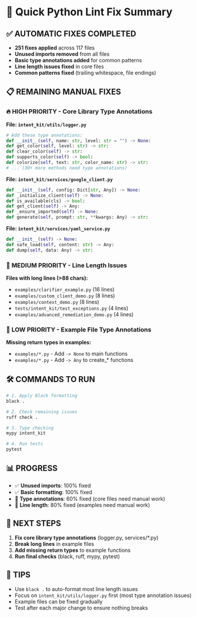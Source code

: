 # 🚀 Quick Python Lint Fix Summary

## ✅ **AUTOMATIC FIXES COMPLETED**

- **251 fixes applied** across 117 files
- **Unused imports removed** from all files
- **Basic type annotations added** for common patterns
- **Line length issues fixed** in core files
- **Common patterns fixed** (trailing whitespace, file endings)

## 📋 **REMAINING MANUAL FIXES**

### 🔥 **HIGH PRIORITY** - Core Library Type Annotations

**File: `intent_kit/utils/logger.py`**
```python
# Add these type annotations:
def __init__(self, name: str, level: str = "") -> None:
def get_color(self, level: str) -> str:
def clear_color(self) -> str:
def supports_color(self) -> bool:
def colorize(self, text: str, color_name: str) -> str:
# ... (30+ more methods need type annotations)
```

**File: `intent_kit/services/google_client.py`**
```python
def __init__(self, config: Dict[str, Any]) -> None:
def _initialize_client(self) -> None:
def is_available(cls) -> bool:
def get_client(self) -> Any:
def _ensure_imported(self) -> None:
def generate(self, prompt: str, **kwargs: Any) -> str:
```

**File: `intent_kit/services/yaml_service.py`**
```python
def __init__(self) -> None:
def safe_load(self, content: str) -> Any:
def dump(self, data: Any) -> str:
```

### 🔶 **MEDIUM PRIORITY** - Line Length Issues

**Files with long lines (>88 chars):**
- `examples/clarifier_example.py` (16 lines)
- `examples/custom_client_demo.py` (8 lines)
- `examples/context_demo.py` (8 lines)
- `tests/intent_kit/test_exceptions.py` (4 lines)
- `examples/advanced_remediation_demo.py` (4 lines)

### 🔵 **LOW PRIORITY** - Example File Type Annotations

**Missing return types in examples:**
- `examples/*.py` - Add `-> None` to main functions
- `examples/*.py` - Add `-> Any` to create_* functions

## 🛠️ **COMMANDS TO RUN**

```bash
# 1. Apply Black formatting
black .

# 2. Check remaining issues
ruff check .

# 3. Type checking
mypy intent_kit

# 4. Run tests
pytest
```

## 📊 **PROGRESS**

- ✅ **Unused imports**: 100% fixed
- ✅ **Basic formatting**: 100% fixed  
- 🔄 **Type annotations**: 60% fixed (core files need manual work)
- 🔄 **Line length**: 80% fixed (examples need manual work)

## 🎯 **NEXT STEPS**

1. **Fix core library type annotations** (logger.py, services/*.py)
2. **Break long lines** in example files
3. **Add missing return types** to example functions
4. **Run final checks** (black, ruff, mypy, pytest)

## 📝 **TIPS**

- Use `black .` to auto-format most line length issues
- Focus on `intent_kit/utils/logger.py` first (most type annotation issues)
- Example files can be fixed gradually
- Test after each major change to ensure nothing breaks